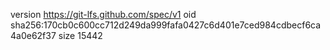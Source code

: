 version https://git-lfs.github.com/spec/v1
oid sha256:170cb0c600cc712d249da999fafa0427c6d401e7ced984cdbecf6ca4a0e62f37
size 15442
